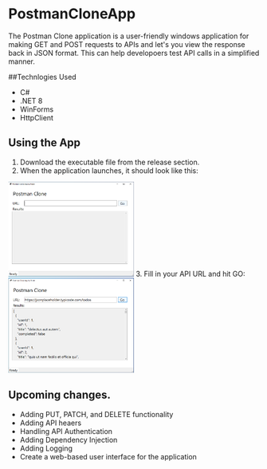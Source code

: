 # PostmanCloneApp
The Postman Clone application is a user-friendly windows application for making GET and POST requests to APIs and let's you view the response back in JSON format. This can help developoers test API calls in a simplified manner.

##Technlogies Used
* C#
* .NET 8
* WinForms
* HttpClient

## Using the App
1. Download the executable file from the release section.
2. When the application launches, it should look like this:
<img src="Images/HomePage.PNG" alt="Postman Clone App ready to run" title="Ready to run" width=50% height=50%>
3. Fill in your API URL and hit GO:
<img src="Images/SuccessfulTest.PNG" alt="Postman Clone App successful call" title="Successful call" width=50% height=50%>

## Upcoming changes. 
* Adding PUT, PATCH, and DELETE functionality
* Adding API heaers
* Handling API Authentication
* Adding Dependency Injection
* Adding Logging
* Create a web-based user interface for the application
